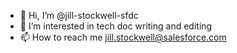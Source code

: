 - 👋 Hi, I’m @jill-stockwell-sfdc
- 👀 I’m interested in tech doc writing and editing
- 📫 How to reach me jill.stockwell@salesforce.com

<!---
jill-stockwell-sfdc/jill-stockwell-sfdc is a ✨ special ✨ repository because its `README.md` (this file) appears on your GitHub profile.
You can click the Preview link to take a look at your changes.
--->
